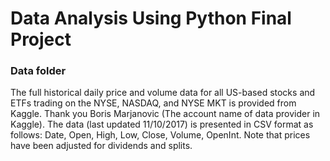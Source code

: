 # Data Analysis Using Python Final Project
### Data folder

The full historical daily price and volume data for all US-based stocks and ETFs trading on the NYSE, NASDAQ, and NYSE MKT is provided from Kaggle. Thank you Boris Marjanovic (The account name of data provider in Kaggle). The data (last updated 11/10/2017) is presented in CSV format as follows: Date, Open, High, Low, Close, Volume, OpenInt. Note that prices have been adjusted for dividends and splits.

